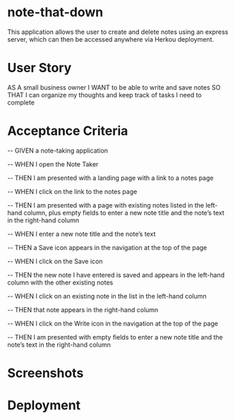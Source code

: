 # note-that-down
This application allows the user to create and delete notes using an express server, which can then be accessed anywhere via Herkou deployment.
# User Story
AS A small business owner
I WANT to be able to write and save notes
SO THAT I can organize my thoughts and keep track of tasks I need to complete
# Acceptance Criteria
-- GIVEN a note-taking application

-- WHEN I open the Note Taker

-- THEN I am presented with a landing page with a link to a notes page

-- WHEN I click on the link to the notes page

-- THEN I am presented with a page with existing notes listed in the left-hand column, plus empty fields to enter a new note title and the note’s text in the right-hand column

-- WHEN I enter a new note title and the note’s text

-- THEN a Save icon appears in the navigation at the top of the page

-- WHEN I click on the Save icon

-- THEN the new note I have entered is saved and appears in the left-hand column with the other existing notes

-- WHEN I click on an existing note in the list in the left-hand column

-- THEN that note appears in the right-hand column

-- WHEN I click on the Write icon in the navigation at the top of the page

-- THEN I am presented with empty fields to enter a new note title and the note’s text in the right-hand column
# Screenshots
# Deployment